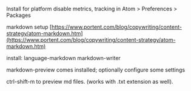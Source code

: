 Install for platform
disable metrics, tracking in Atom > Preferences > Packages

markdown setup
[https://www.portent.com/blog/copywriting/content-strategy/atom-markdown.htm](https://www.portent.com/blog/copywriting/content-strategy/atom-markdown.htm)

install:
language-markdown
markdown-writer

markdown-preview comes installed; optionally configure some settings

ctrl-shift-m to preview md files. (works with .txt extension as well).
